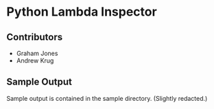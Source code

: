 # Python Lambda Inspector

## Contributors

* Graham Jones
* Andrew Krug

## Sample Output

Sample output is contained in the sample directory. (Slightly redacted.)
